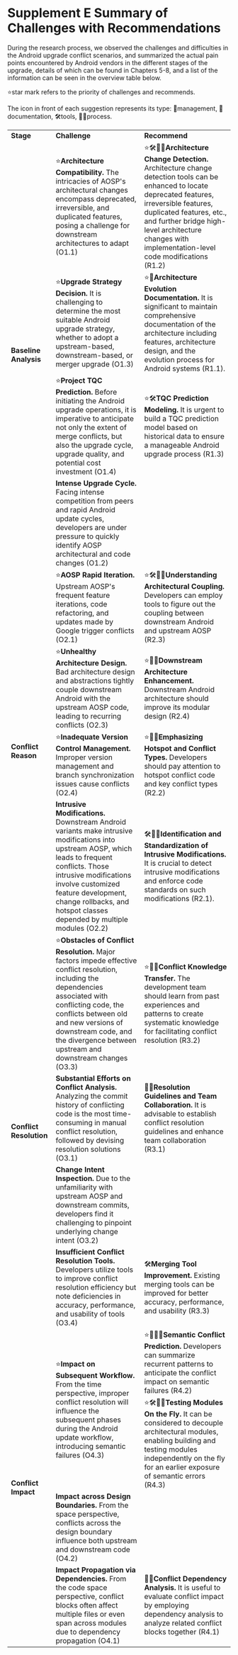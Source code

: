 # Supplement E Summary of Challenges with Recommendations

During the research process, we observed the challenges and difficulties in the Android upgrade conflict scenarios, and summarized the actual pain points encountered by Android vendors in the different stages of the upgrade, details of which can be found in Chapters 5-8, and a list of the information can be seen in the overview table below.  

⭐star mark refers to the priority of challenges and recommends. 

The icon in front of each suggestion represents its type: 📆management, 📄documentation, 🛠️tools️, 🧑‍💻process. 
<table>
  	<tr>
		<td align="left" ><b>Stage</b></td>
		<td align="left" ><b>Challenge</b></td>
        	<td align="left" ><b>Recommend</b></td>
	</tr>
	<tr>
		<td align="left"  rowspan="4"><b>Baseline Analysis</b></td>
		<td align="left" >⭐<b>Architecture Compatibility.</b> The intricacies of AOSP's architectural changes encompass deprecated, irreversible, and duplicated features, posing a challenge for downstream architectures to adapt (O1.1)</td>
        	<td align="left" >⭐🛠️🧑‍💻<b>Architecture Change Detection.</b> Architecture change detection tools can be enhanced to locate deprecated features, irreversible features, duplicated features, etc., and further bridge high-level architecture changes with implementation-level code modifications (R1.2)</td>
	</tr>
        <tr>
		<td align="left" >⭐<b>Upgrade Strategy Decision.</b> It is challenging to determine the most suitable Android upgrade strategy, whether to adopt a upstream-based, downstream-based, or merger upgrade (O1.3)</td>
        	<td align="left" >⭐📄<b>Architecture Evolution Documentation.</b> It is significant to maintain comprehensive documentation of the architecture including features, architecture design, and the evolution process for Android systems (R1.1).</td>
	</tr>
	<tr>
		<td align="left" >⭐<b>Project TQC Prediction.</b> Before initiating the Android upgrade operations, it is imperative to anticipate not only the extent of merge conflicts, but also the upgrade cycle, upgrade quality, and potential cost investment (O1.4)</td>
        	<td align="left" >⭐🛠️<b>TQC Prediction Modeling.</b> It is urgent to build a TQC prediction model based on historical data to ensure a manageable Android upgrade process (R1.3)</td>
	</tr>
	<tr>
		<td align="left" ><b>Intense Upgrade Cycle.</b> Facing intense competition from peers and rapid Android update cycles, developers are under pressure to quickly identify AOSP architectural and code changes (O1.2)</td>
        	<td align="left" ></td>
	</tr>
    <tr>
		<td align="left"  rowspan="4"><b>Conflict Reason</b></td>
		<td align="left" >⭐<b>AOSP Rapid Iteration.</b> Upstream AOSP's frequent feature iterations, code refactoring, and  updates made by Google trigger conflicts (O2.1)</td>
        	<td align="left" >⭐🛠️🧑‍💻<b>Understanding Architectural Coupling.</b> Developers  can employ tools to figure out the coupling between downstream Android and upstream AOSP (R2.3)</td>
	</tr>
    <tr>
		<td align="left" >⭐<b>Unhealthy Architecture Design.</b> Bad  architecture design and abstractions tightly couple downstream Android with the upstream AOSP code, leading to recurring conflicts (O2.3)</td>
        <td align="left" >⭐🧑‍💻<b>Downstream Architecture Enhancement.</b> Downstream Android architecture should improve its modular design (R2.4)</td>
	</tr>
    <tr>
		<td align="left" >⭐<b>Inadequate Version Control Management.</b> Improper version management and branch synchronization issues cause conflicts (O2.4)</td>
        <td align="left" >⭐🧑‍💻<b>Emphasizing Hotspot and Conflict Types.</b> Developers should pay attention to hotspot conflict code and key conflict types (R2.2)</td>
	</tr>
    <tr>
		<td align="left" ><b>Intrusive Modifications.</b> Downstream Android variants make intrusive modifications into upstream AOSP, which leads to frequent conflicts. Those intrusive modifications involve customized feature development, change rollbacks, and hotspot classes depended by multiple modules (O2.2)</td>
        <td align="left" >🛠️🧑‍💻<b>Identification and Standardization of Intrusive Modifications.</b> It is crucial to detect intrusive modifications and enforce code standards on such modifications (R2.1).</td>
	</tr>
    <tr>
		<td align="left"  rowspan="4"><b>Conflict Resolution</b></td>
		<td align="left" >⭐<b>Obstacles of Conflict Resolution.</b> Major factors impede effective conflict resolution, including the dependencies associated with conflicting code, the conflicts between old and new versions of downstream code, and the divergence between upstream and downstream changes (O3.3)</td>
        	<td align="left" >⭐📆📄<b>Conflict Knowledge Transfer.</b> The development team should learn from past experiences and patterns to create systematic knowledge for facilitating conflict resolution (R3.2)</td>
	</tr>
    <tr>
		<td align="left" ><b>Substantial Efforts on Conflict Analysis.</b> Analyzing the commit history of conflicting code is the most time-consuming in manual conflict resolution, followed by devising resolution solutions (O3.1)</td>
        	<td align="left" >📆📄<b>Resolution Guidelines and Team Collaboration.</b> It is advisable to establish conflict resolution guidelines and enhance team collaboration (R3.1)</td>
 	</tr>
    <tr>
		<td align="left" ><b>Change Intent Inspection.</b> Due to the unfamiliarity with upstream AOSP and downstream commits, developers find it challenging to pinpoint underlying change intent (O3.2)</td>
        	<td align="left" ></td>
	</tr>
    <tr>
        <td align="left" ><b>Insufficient Conflict Resolution Tools.</b> Developers utilize tools to improve conflict resolution efficiency but note deficiencies in accuracy, performance, and usability of tools (O3.4)</td>
        <td align="left" >🛠️<b>Merging Tool Improvement.</b> Existing merging tools can be improved for better accuracy, performance, and usability (R3.3)</td>
	</tr>
    <tr>
		<td align="left"  rowspan="4"><b>Conflict Impact</b></td>
        <td align="left" rowspan="2">⭐<b>Impact on Subsequent Workflow.</b> From the time perspective, improper conflict resolution will influence the subsequent phases during the Android update workflow, introducing semantic failures (O4.3)</td>
        <td align="left" >⭐📄🧑‍💻<b>Semantic Conflict Prediction.</b> Developers can summarize recurrent patterns to anticipate the conflict impact on semantic failures (R4.2)</td>
	</tr>
    <tr>
        <td align="left" >⭐🛠️🧑‍💻<b>Testing Modules On the Fly.</b> It can be considered to decouple architectural modules, enabling building and testing modules independently on the fly for an earlier exposure of semantic errors (R4.3)</td>
	</tr>
    <tr>
        <td align="left" ><b>Impact across Design Boundaries.</b> From the space perspective, conflicts across the design boundary influence both upstream and downstream code (O4.2)</td>
        <td></td>
	</tr>
    <tr>
        <td align="left" ><b>Impact Propagation via Dependencies.</b> From the code space perspective, conflict blocks often affect multiple files or even span across modules due to dependency propagation (O4.1)</td>
        <td align="left" >🧑‍💻<b>Conflict Dependency Analysis.</b> It is useful to evaluate conflict impact by employing dependency analysis to analyze related conflict blocks together (R4.1)</td>
	</tr>
</table>



